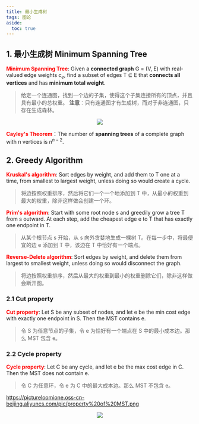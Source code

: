 ```yaml
---
title: 最小生成树
tags: 图论
aside:
  toc: true
---
```


<!--more-->

## 1. 最小生成树 Minimum Spanning Tree

**<font color = red>Minimum Spanning Tree</font>**: Given a **connected graph** G = (V, E)
with real-valued edge weights $c_e$, find a subset of edges T ⊆ E that **connects all vertices** and has **minimum total weight**.

> 给定一个连通图，找到一个边的子集，使得这个子集连接所有的顶点，并且具有最小的总权重。
> **注意**：只有连通图才有生成树，而对于非连通图，只存在生成森林。

<div  align="center">
<img src= "
https://pictureloomione.oss-cn-beijing.aliyuncs.com/MST.png
"/>
</div>

**<font color = red>Cayley's Theorem</font>**：The number of **spanning trees** of a complete graph with n vertices is $n^{n-2}$.

## 2. Greedy Algorithm

**<font color = red>Kruskal's algorithm</font>**: Sort edges by weight, and add them to T one at a time, from smallest to largest weight, unless doing so would create a cycle.

> 将边按照权重排序，然后将它们一个一个地添加到 T 中，从最小的权重到最大的权重，除非这样做会创建一个环。

**<font color = red>Prim's algorithm</font>**: Start with some root node s and greedily grow a tree T from s outward. At each step, add the cheapest edge e to T that has exactly one endpoint in T.

> 从某个根节点 s 开始，从 s 向外贪婪地生成一棵树 T。在每一步中，将最便宜的边 e 添加到 T 中，该边在 T 中恰好有一个端点。

**<font color = red>Reverse-Delete algorithm</font>**: Sort edges by weight, and delete them from largest to smallest weight, unless doing so would disconnect the graph.

> 将边按照权重排序，然后从最大的权重到最小的权重删除它们，除非这样做会断开图。

### 2.1 Cut property

**<font color = red>Cut property</font>**: Let S be any subset of nodes, and let e be the min cost
edge with exactly one endpoint in S. Then the MST contains e.

> 令 S 为任意节点的子集，令 e 为恰好有一个端点在 S 中的最小成本边。那么 MST 包含 e。

### 2.2 Cycle property

**<font color = red>Cycle property</font>**: Let C be any cycle, and let e be the max cost edge in C. Then the MST does not contain e.

> 令 C 为任意环，令 e 为 C 中的最大成本边。那么 MST 不包含 e。

https://pictureloomione.oss-cn-beijing.aliyuncs.com/pic/property%20of%20MST.png

<div  align="center">
<img src= "
https://pictureloomione.oss-cn-beijing.aliyuncs.com/pic/property%20of%20MST.png
"/>
</div>
